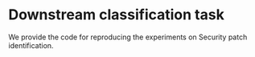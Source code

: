 # Downstream classification task
We provide the code for reproducing the experiments on Security patch identification.